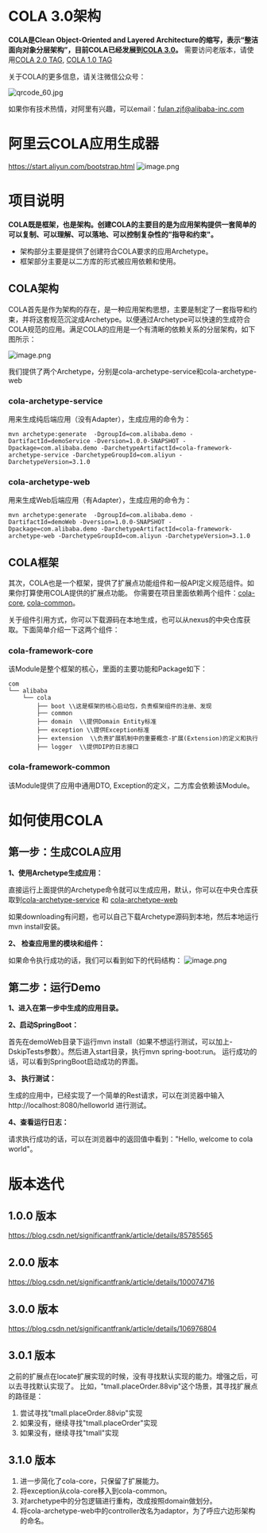 # COLA 3.0架构
<strong>COLA是Clean Object-Oriented and Layered Architecture的缩写，表示“整洁面向对象分层架构”，目前COLA已经发展到[COLA 3.0](https://blog.csdn.net/significantfrank/article/details/106976804)。</strong>  需要访问老版本，请使用[COLA 2.0 TAG](https://github.com/alibaba/COLA/tree/COLA2.0), [COLA 1.0 TAG](https://github.com/alibaba/COLA/tree/COLA1.0)

关于COLA的更多信息，请关注微信公众号：

![qrcode_60.jpg](https://ata2-img.cn-hangzhou.oss-pub.aliyun-inc.com/9434d30a2db4c6036e1ba37be55b2c6e.jpg)

如果你有技术热情，对阿里有兴趣，可以email：fulan.zjf@alibaba-inc.com

# 阿里云COLA应用生成器
https://start.aliyun.com/bootstrap.html
![image.png](https://ata2-img.oss-cn-zhangjiakou.aliyuncs.com/48f870b98d6cea7f06864e17387e0717.png)

# 项目说明
**COLA既是框架，也是架构。创建COLA的主要目的是为应用架构提供一套简单的可以复制、可以理解、可以落地、可以控制复杂性的”指导和约束"。**
- 架构部分主要是提供了创建符合COLA要求的应用Archetype。
- 框架部分主要是以二方库的形式被应用依赖和使用。

## COLA架构
COLA首先是作为架构的存在，是一种应用架构思想，主要是制定了一套指导和约束，并将这套规范沉淀成Archetype。以便通过Archetype可以快速的生成符合COLA规范的应用。满足COLA的应用是一个有清晰的依赖关系的分层架构，如下图所示：

![image.png](https://ata2-img.oss-cn-zhangjiakou.aliyuncs.com/4c44010acb28a8b06608372243ed99ad.png)

我们提供了两个Archetype，分别是cola-archetype-service和cola-archetype-web

### cola-archetype-service
用来生成纯后端应用（没有Adapter），生成应用的命令为：
```
mvn archetype:generate  -DgroupId=com.alibaba.demo -DartifactId=demoService -Dversion=1.0.0-SNAPSHOT -Dpackage=com.alibaba.demo -DarchetypeArtifactId=cola-framework-archetype-service -DarchetypeGroupId=com.aliyun -DarchetypeVersion=3.1.0
```

### cola-archetype-web
用来生成Web后端应用（有Adapter），生成应用的命令为：
```
mvn archetype:generate  -DgroupId=com.alibaba.demo -DartifactId=demoWeb -Dversion=1.0.0-SNAPSHOT -Dpackage=com.alibaba.demo -DarchetypeArtifactId=cola-framework-archetype-web -DarchetypeGroupId=com.aliyun -DarchetypeVersion=3.1.0
```

## COLA框架
其次，COLA也是一个框架，提供了扩展点功能组件和一般API定义规范组件。如果你打算使用COLA提供的扩展点功能。
你需要在项目里面依赖两个组件：[cola-core](https://oss.sonatype.org/#nexus-search;quick~cola-core), [cola-common](https://oss.sonatype.org/#nexus-search;quick~cola-common)。

关于组件引用方式，你可以下载源码在本地生成，也可以从nexus的中央仓库获取。下面简单介绍一下这两个组件：

### cola-framework-core
该Module是整个框架的核心，里面的主要功能和Package如下：
```
com
└── alibaba
    └── cola
        ├── boot \\这是框架的核心启动包，负责框架组件的注册、发现
        ├── common
        ├── domain  \\提供Domain Entity标准
        ├── exception \\提供Exception标准
        ├── extension  \\负责扩展机制中的重要概念-扩展(Extension)的定义和执行
        ├── logger  \\提供DIP的日志接口
```
### cola-framework-common
该Module提供了应用中通用DTO, Exception的定义，二方库会依赖该Module。


# 如何使用COLA

## 第一步：生成COLA应用
**1、使用Archetype生成应用：**

直接运行上面提供的Archetype命令就可以生成应用，默认，你可以在中央仓库获取到[cola-archetype-service](https://oss.sonatype.org/#nexus-search;quick~cola-framework-archetype-service) 和 [cola-archetype-web](https://oss.sonatype.org/#nexus-search;quick~cola-framework-archetype-web)

如果downloading有问题，也可以自己下载Archetype源码到本地，然后本地运行mvn install安装。

**2、 检查应用里的模块和组件：**

如果命令执行成功的话，我们可以看到如下的代码结构：
![image.png](https://ata2-img.oss-cn-zhangjiakou.aliyuncs.com/f25164a8e08ae7af26e89b6ff896a49e.png)

## 第二步：运行Demo
**1、进入在第一步中生成的应用目录。**

**2、启动SpringBoot：**

首先在demoWeb目录下运行mvn install（如果不想运行测试，可以加上-DskipTests参数）。然后进入start目录，执行mvn spring-boot:run。
运行成功的话，可以看到SpringBoot启动成功的界面。

**3、 执行测试：**

生成的应用中，已经实现了一个简单的Rest请求，可以在浏览器中输入 http://localhost:8080/helloworld 进行测试。

**4、查看运行日志：**

请求执行成功的话，可以在浏览器中的返回值中看到："Hello, welcome to cola world"。


# 版本迭代
## 1.0.0 版本
https://blog.csdn.net/significantfrank/article/details/85785565

## 2.0.0 版本
https://blog.csdn.net/significantfrank/article/details/100074716

## 3.0.0 版本
https://blog.csdn.net/significantfrank/article/details/106976804

## 3.0.1 版本
之前的扩展点在locate扩展实现的时候，没有寻找默认实现的能力。增强之后，可以去寻找默认实现了。
比如，"tmall.placeOrder.88vip"这个场景，其寻找扩展点的路径是：
1. 尝试寻找"tmall.placeOrder.88vip"实现
2. 如果没有，继续寻找"tmall.placeOrder"实现
3. 如果没有，继续寻找"tmall"实现

## 3.1.0 版本
1. 进一步简化了cola-core，只保留了扩展能力。
2. 将exception从cola-core移入到cola-common。
3. 对archetype中的分包逻辑进行重构，改成按照domain做划分。
4. 将cola-archetype-web中的controller改名为adaptor，为了呼应六边形架构的命名。
